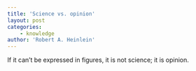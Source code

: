 ```yaml
---
title: 'Science vs. opinion'
layout: post
categories:
    - knowledge
author: 'Robert A. Heinlein'
---
```


If it can’t be expressed in figures, it is not science; it is opinion.